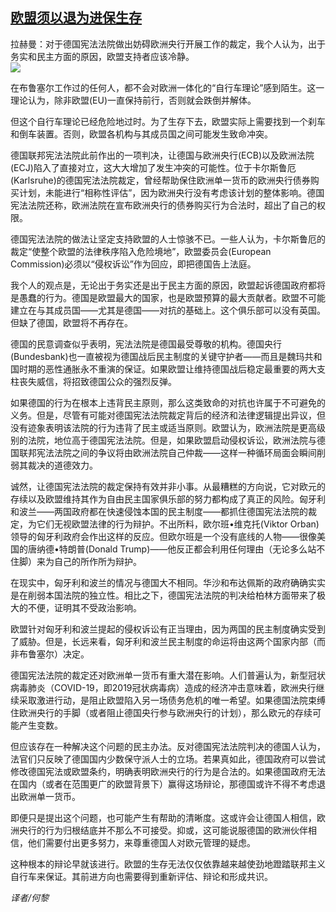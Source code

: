 <!--1593460322000-->
[欧盟须以退为进保生存](https://cn.ft.com/story/001088314?full=y)
------

<div></div><div class="story-lead">拉赫曼：对于德国宪法法院做出妨碍欧洲央行开展工作的裁定，我个人认为，出于务实和民主方面的原因，欧盟支持者应该冷静。</div><div class=" story-image image"><img src="https://thumbor.ftacademy.cn/unsafe/1340x754/https://thumbor.ftacademy.cn/unsafe/picture/4/000096534_piclink.jpg"></div><div class="story-body"><div id="story-body-container"><p>在布鲁塞尔工作过的任何人，都不会对欧洲一体化的“自行车理论”感到陌生。这一理论认为，除非欧盟(EU)一直保持前行，否则就会跌倒并解体。</p><p>但这个自行车理论已经危险地过时。为了生存下去，欧盟实际上需要找到一个刹车和倒车装置。否则，欧盟各机构与其成员国之间可能发生致命冲突。</p><p>德国联邦宪法法院此前作出的一项判决，让德国与欧洲央行(ECB)以及欧洲法院(ECJ)陷入了直接对立，这大大增加了发生冲突的可能性。位于卡尔斯鲁厄(Karlsruhe)的德国宪法法院裁定，曾经帮助保住欧洲单一货币的欧洲央行债券购买计划，未能进行“相称性评估”，因为欧洲央行没有考虑该计划的整体影响。德国宪法法院还称，欧洲法院在宣布欧洲央行的债券购买行为合法时，超出了自己的权限。</p><p>德国宪法法院的做法让坚定支持欧盟的人士惊骇不已。一些人认为，卡尔斯鲁厄的裁定“使整个欧盟的法律秩序陷入危险境地”，欧盟委员会(European Commission)必须以“侵权诉讼”作为回应，即把德国告上法庭。</p><div  data-o-ads-name="mpu-middle1" class="o-ads in-article-advert" data-o-ads-formats-default="false"  data-o-ads-formats-small="FtcMobileMpu"  data-o-ads-formats-medium="FtcMpu" data-o-ads-formats-large="FtcMpu" data-o-ads-formats-extra="FtcMpu" data-o-ads-targeting="cnpos=middle1;" data-cy='[{"devices":["PC","iPhoneWeb","AndroidWeb","iPhoneApp","AndroidApp"],"pattern":"MPU","position":"Middle1","container":"mpuInStory"}]'></div><p>我个人的观点是，无论出于务实还是出于民主方面的原因，欧盟起诉德国政府都将是愚蠢的行为。德国是欧盟最大的国家，也是欧盟预算的最大贡献者。欧盟不可能建立在与其成员国——尤其是德国——对抗的基础上。这个俱乐部可以没有英国。但缺了德国，欧盟将不再存在。</p><p>德国的民意调查似乎表明，宪法法院是德国最受尊敬的机构。德国央行(Bundesbank)也一直被视为德国战后民主制度的关键守护者——而且是魏玛共和国时期的恶性通胀永不重演的保证。如果欧盟让维持德国战后稳定最重要的两大支柱丧失威信，将招致德国公众的强烈反弹。</p><p>如果德国的行为在根本上违背民主原则，那么这类致命的对抗也许属于不可避免的义务。但是，尽管有可能对德国宪法法院裁定背后的经济和法律逻辑提出异议，但没有迹象表明该法院的行为违背了民主或适当原则。欧盟认为，欧洲法院是更高级别的法院，地位高于德国宪法法院。但是，如果欧盟启动侵权诉讼，欧洲法院与德国联邦宪法法院之间的争议将由欧洲法院自己仲裁——这样一种循环局面会瞬间削弱其裁决的道德效力。</p><p>诚然，让德国宪法法院的裁定保持有效并非小事。从最糟糕的方向说，它对欧元的存续以及欧盟维持其作为自由民主国家俱乐部的努力都构成了真正的风险。匈牙利和波兰——两国政府都在快速侵蚀本国的民主制度——都抓住德国宪法法院的裁定，为它们无视欧盟法律的行为辩护。不出所料，欧尔班•维克托(Viktor Orban)领导的匈牙利政府会作出这样的反应。但欧尔班是一个没有底线的人物——很像美国的唐纳德•特朗普(Donald Trump)——他反正都会利用任何理由（无论多么站不住脚）来为自己的所作所为辩护。</p><p>在现实中，匈牙利和波兰的情况与德国大不相同。华沙和布达佩斯的政府确确实实是在削弱本国法院的独立性。相比之下，德国宪法法院的判决给柏林方面带来了极大的不便，证明其不受政治影响。</p><p>欧盟针对匈牙利和波兰提起的侵权诉讼有正当理由，因为两国的民主制度确实受到了威胁。但是，长远来看，匈牙利和波兰民主制度的命运将由这两个国家内部（而非布鲁塞尔）决定。</p><div data-o-ads-name="mpu-middle2" class="o-ads in-article-advert" data-o-ads-formats-default="false"  data-o-ads-formats-small="FtcMobileMpu"  data-o-ads-formats-medium="false" data-o-ads-formats-large="false" data-o-ads-formats-extra="false" data-o-ads-targeting="cnpos=middle2;" data-cy='[{"devices":["iPhoneWeb","AndroidWeb","iPhoneApp","AndroidApp"],"pattern":"MPU","position":"Middle2","container":"mpuInStory"}]'></div><p>德国宪法法院的裁定还对欧洲单一货币有重大潜在影响。人们普遍认为，新型冠状病毒肺炎（COVID-19，即2019冠状病毒病）造成的经济冲击意味着，欧洲央行继续采取激进行动，是阻止欧盟陷入另一场债务危机的唯一希望。如果德国法院束缚住欧洲央行的手脚（或者阻止德国央行参与欧洲央行的计划），那么欧元的存续可能产生变数。</p><p>但应该存在一种解决这个问题的民主办法。反对德国宪法法院判决的德国人认为，法官们只反映了德国国内少数保守派人士的立场。若果真如此，德国政府可以尝试修改德国宪法或欧盟条约，明确表明欧洲央行的行为是合法的。如果德国政府无法在国内（或者在范围更广的欧盟背景下）赢得这场辩论，那德国或许不得不考虑退出欧洲单一货币。</p><p>即便只是提出这个问题，也可能产生有帮助的清晰度。这或许会让德国人相信，欧洲央行的行为归根结底并不那么不可接受。抑或，这可能说服德国的欧洲伙伴相信，他们需要付出更多努力，来尊重德国人对欧元管理的疑虑。</p><p>这种根本的辩论早就该进行。欧盟的生存无法仅仅依靠越来越使劲地蹬踏联邦主义自行车来保证。其前进方向也需要得到重新评估、辩论和形成共识。</p><p><i>译者/何黎</i></p></div><div class="clearfloat"></div></div>
